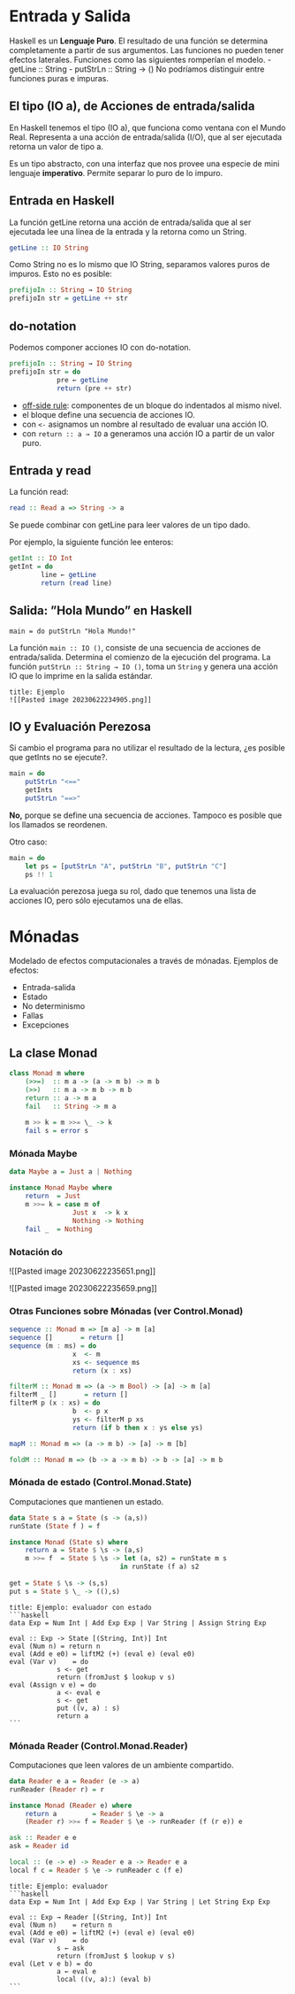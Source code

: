 # Entrada y Salida

Haskell es un **Lenguaje Puro**.
El resultado de una función se determina completamente a partir de sus argumentos.
Las funciones no pueden tener efectos laterales.
Funciones como las siguientes romperían el modelo.
	- getLine :: String
	- putStrLn :: String → ()
No podríamos distinguir entre funciones puras e impuras.

## El tipo (IO a), de Acciones de entrada/salida

En Haskell tenemos el tipo (IO a), que funciona como ventana con el Mundo Real.
Representa a una acción de entrada/salida (I/O), que al ser ejecutada retorna un valor de tipo a.

Es un tipo abstracto, con una interfaz que nos provee una especie de mini lenguaje **imperativo**.
Permite separar lo puro de lo impuro.

## Entrada en Haskell

La función getLine retorna una acción de entrada/salida que al ser ejecutada lee una línea de la entrada y la retorna como un String.
```haskell
getLine :: IO String
```

Como String no es lo mismo que IO String, separamos valores puros de impuros. Esto no es posible:
```haskell
prefijoIn :: String → IO String
prefijoIn str = getLine ++ str
```

## do-notation

Podemos componer acciones IO con do-notation.
```haskell
prefijoIn :: String → IO String
prefijoIn str = do 
			pre ← getLine 
			return (pre ++ str)
```

- <u>off-side rule</u>: componentes de un bloque do indentados al mismo nivel.
- el bloque define una secuencia de acciones IO.
- con `<-` asignamos un nombre al resultado de evaluar una acción IO.
- con `return :: a → IO` a generamos una acción IO a partir de un valor puro.

## Entrada y read

La función read:
```haskell
read :: Read a => String -> a
```
Se puede combinar con getLine para leer valores de un tipo dado.

Por ejemplo, la siguiente función lee enteros:
```haskell
getInt :: IO Int
getInt = do
		line ← getLine
		return (read line)
```

## Salida: ”Hola Mundo” en Haskell
`main = do putStrLn "Hola Mundo!"`

La función `main :: IO ()`, consiste de una secuencia de acciones de entrada/salida. Determina el comienzo de la ejecución del programa.
La función `putStrLn :: String → IO ()`, toma un `String` y genera una acción IO que lo imprime en la salida estándar.

```ad-example
title: Ejemplo
![[Pasted image 20230622234905.png]]
```

## IO y Evaluación Perezosa

Si cambio el programa para no utilizar el resultado de la lectura, ¿es posible que getInts no se ejecute?.
```haskell
main = do 
	putStrLn "<=="
	getInts
	putStrLn "==>"
```

**No,** porque se define una secuencia de acciones.
Tampoco es posible que los llamados se reordenen.

Otro caso:
```haskell
main = do
	let ps = [putStrLn "A", putStrLn "B", putStrLn "C"]
	ps !! 1
```
La evaluación perezosa juega su rol, dado que tenemos una lista de acciones IO, pero sólo ejecutamos una de ellas.

# Mónadas

Modelado de efectos computacionales a través de mónadas.
Ejemplos de efectos: 
- Entrada-salida
- Estado
- No determinismo
- Fallas
- Excepciones

## La clase Monad

```haskell
class Monad m where
	(>>=)  :: m a -> (a -> m b) -> m b
	(>>)   :: m a -> m b -> m b
	return :: a -> m a
	fail   :: String -> m a
	
	m >> k = m >>= \_ -> k
	fail s = error s
```

### Mónada Maybe
```haskell
data Maybe a = Just a | Nothing

instance Monad Maybe where
	return  = Just
	m >>= k = case m of
				Just x  -> k x 
				Nothing -> Nothing
	fail _  = Nothing
```

### Notación do
![[Pasted image 20230622235651.png]]

![[Pasted image 20230622235659.png]]

### Otras Funciones sobre Mónadas (ver Control.Monad)
```haskell
sequence :: Monad m => [m a] -> m [a]
sequence []       = return []
sequence (m : ms) = do
				x  <- m
				xs <- sequence ms
				return (x : xs)

filterM :: Monad m => (a -> m Bool) -> [a] -> m [a]
filterM _ []       = return []
filterM p (x : xs) = do 
				b  <- p x 
				ys <- filterM p xs 
				return (if b then x : ys else ys)

mapM :: Monad m => (a -> m b) -> [a] -> m [b]

foldM :: Monad m => (b -> a -> m b) -> b -> [a] -> m b
```

### Mónada de estado (Control.Monad.State)
Computaciones que mantienen un estado.

```haskell
data State s a = State (s -> (a,s))
runState (State f ) = f

instance Monad (State s) where
	return a = State $ \s -> (a,s)
	m >>= f  = State $ \s -> let (a, s2) = runState m s
							in runState (f a) s2
 
get = State $ \s -> (s,s)
put s = State $ \_ -> ((),s)
```

``````ad-example
title: Ejemplo: evaluador con estado
```haskell
data Exp = Num Int | Add Exp Exp | Var String | Assign String Exp

eval :: Exp -> State [(String, Int)] Int
eval (Num n) = return n
eval (Add e e0) = liftM2 (+) (eval e) (eval e0)
eval (Var v)    = do 
			s <- get
			return (fromJust $ lookup v s)
eval (Assign v e) = do
			a <- eval e 
			s <- get
			put ((v, a) : s)
			return a
```
``````

### Mónada Reader (Control.Monad.Reader)
Computaciones que leen valores de un ambiente compartido.
```haskell
data Reader e a = Reader (e -> a)
runReader (Reader r) = r

instance Monad (Reader e) where
	return a         = Reader $ \e -> a
	(Reader r) >>= f = Reader $ \e -> runReader (f (r e)) e

ask :: Reader e e
ask = Reader id

local :: (e -> e) -> Reader e a -> Reader e a
local f c = Reader $ \e -> runReader c (f e)
```

``````ad-example
title: Ejemplo: evaluador
```haskell
data Exp = Num Int | Add Exp Exp | Var String | Let String Exp Exp

eval :: Exp → Reader [(String, Int)] Int
eval (Num n)    = return n
eval (Add e e0) = liftM2 (+) (eval e) (eval e0)
eval (Var v)    = do
			s ← ask
			return (fromJust $ lookup v s)
eval (Let v e b) = do
			a ← eval e
			local ((v, a):) (eval b)
```
``````
